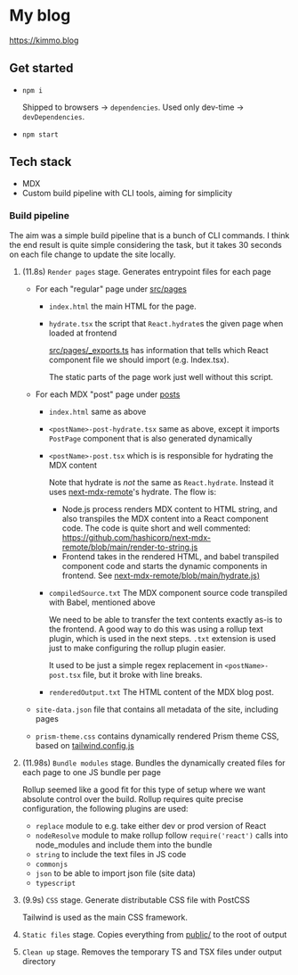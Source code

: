 # My blog

https://kimmo.blog



## Get started

* `npm i`

    Shipped to browsers -> `dependencies`.
    Used only dev-time -> `devDependencies`.

* `npm start`

## Tech stack

* MDX
* Custom build pipeline with CLI tools, aiming for simplicity


### Build pipeline

The aim was a simple build pipeline that is a bunch of CLI commands. I think
the end result is quite simple considering the task, but it takes 30 seconds
on each file change to update the site locally.

1. (11.8s) `Render pages` stage. Generates entrypoint files for each page

    * For each "regular" page under [src/pages](src/pages)
        * `index.html` the main HTML for the page.
        * `hydrate.tsx` the script that `React.hydrate`s the given page when loaded at frontend

            [src/pages/_exports.ts](src/pages/_exports.ts) has information that tells which
            React component file we should import (e.g. Index.tsx).

            The static parts of the page work just well without this script.

    * For each MDX "post" page under [posts](posts)
        * `index.html`  same as above
        * `<postName>-post-hydrate.tsx` same as above, except it imports `PostPage` component that is also generated dynamically
        * `<postName>-post.tsx` which is is responsible for hydrating the MDX content

            Note that hydrate is *not* the same as `React.hydrate`. Instead it uses [next-mdx-remote](https://github.com/hashicorp/next-mdx-remote/)'s
            hydrate. The flow is:

            * Node.js process renders MDX content to HTML string, and also transpiles the MDX content into a React component code. The code is quite short and well commented: https://github.com/hashicorp/next-mdx-remote/blob/main/render-to-string.js
            * Frontend takes in the rendered HTML, and babel transpiled component code and starts the dynamic components in frontend. See [next-mdx-remote/blob/main/hydrate.js)](https://github.com/hashicorp/next-mdx-remote/blob/main/hydrate.js)

        * `compiledSource.txt` The MDX component source code transpiled with Babel, mentioned above

            We need to be able to transfer the text contents exactly as-is to the frontend. A good way to do this
            was using a rollup text plugin, which is used in the next steps. `.txt` extension is used just to make
            configuring the rollup plugin easier.

            It used to be just a simple regex
            replacement in `<postName>-post.tsx` file, but it broke with line breaks.

        * `renderedOutput.txt` The HTML content of the MDX blog post.

    * `site-data.json` file that contains all metadata of the site, including pages
    * `prism-theme.css` contains dynamically rendered Prism theme CSS, based on [tailwind.config.js](tailwind.config.js)

2. (11.98s) `Bundle modules` stage. Bundles the dynamically created files for each page to one JS bundle per page

    Rollup seemed like a good fit for this type of setup where we want absolute
    control over the build. Rollup requires quite precise configuration, the following plugins are used:

    * `replace` module to e.g. take either dev or prod version of React
    * `nodeResolve` module to make rollup follow `require('react')` calls into node_modules and include them into the bundle
    * `string` to include the text files in JS code
    * `commonjs`
    * `json` to be able to import json file (site data)
    * `typescript`



3. (9.9s) `CSS` stage. Generate distributable CSS file with PostCSS

    Tailwind is used as the main CSS framework.

4. `Static files` stage. Copies everything from [public/](public/) to the root of output

5. `Clean up` stage. Removes the temporary TS and TSX files under output directory
